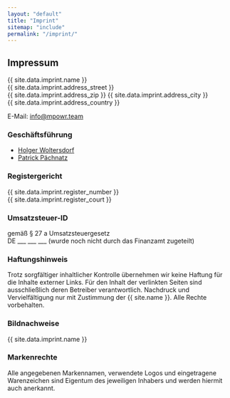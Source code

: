 ```yaml
---
layout: "default"
title: "Imprint"
sitemap: "include"
permalink: "/imprint/"
---
```


## Impressum

{{ site.data.imprint.name }}  
{{ site.data.imprint.address_street }}  
{{ site.data.imprint.address_zip }} {{ site.data.imprint.address_city }}  
{{ site.data.imprint.address_country }}

E-Mail: [info@mpowr.team](mailto:info@mpowr.team)

### Geschäftsführung

* [Holger Woltersdorf](https://www.linkedin.com/in/holger-woltersdorf/)
* [Patrick Pächnatz](https://www.linkedin.com/in/patrick-paechnatz/)

### Registergericht

{{ site.data.imprint.register_number }}  
{{ site.data.imprint.register_court }}

### Umsatzsteuer-ID

gemäß § 27 a Umsatzsteuergesetz  
DE ___ ___ ___ (wurde noch nicht durch das Finanzamt zugeteilt)

### Haftungshinweis

Trotz sorgfältiger inhaltlicher Kontrolle übernehmen wir keine Haftung für die Inhalte externer Links. 
Für den Inhalt der verlinkten Seiten sind ausschließlich deren Betreiber verantwortlich. 
Nachdruck und Vervielfältigung nur mit Zustimmung der {{ site.name }}. Alle Rechte vorbehalten.

### Bildnachweise

{{ site.data.imprint.name }}

### Markenrechte

Alle angegebenen Markennamen, verwendete Logos und eingetragene Warenzeichen sind Eigentum des jeweiligen Inhabers 
und werden hiermit auch anerkannt.